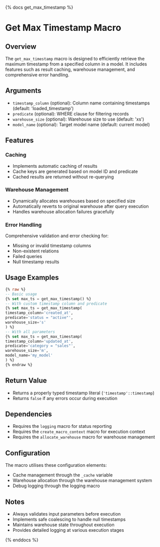{% docs get_max_timestamp %}

# Get Max Timestamp Macro

## Overview
The `get_max_timestamp` macro is designed to efficiently retrieve the maximum timestamp from a specified column in a model. It includes features such as result caching, warehouse management, and comprehensive error handling.

## Arguments
- `timestamp_column` (optional): Column name containing timestamps (default: 'loaded_timestamp')
- `predicate` (optional): WHERE clause for filtering records
- `warehouse_size` (optional): Warehouse size to use (default: 'xs')
- `model_name` (optional): Target model name (default: current model)

## Features
### Caching
- Implements automatic caching of results
- Cache keys are generated based on model ID and predicate
- Cached results are returned without re-querying

### Warehouse Management
- Dynamically allocates warehouses based on specified size
- Automatically reverts to original warehouse after query execution
- Handles warehouse allocation failures gracefully

### Error Handling
Comprehensive validation and error checking for:
- Missing or invalid timestamp columns
- Non-existent relations
- Failed queries
- Null timestamp results

## Usage Examples

```sql
{% raw %}
-- Basic usage
{% set max_ts = get_max_timestamp() %}
-- With custom timestamp column and predicate
{% set max_ts = get_max_timestamp(
timestamp_column='created_at',
predicate='status = "active"',
warehouse_size='s'
) %}
-- With all parameters
{% set max_ts = get_max_timestamp(
timestamp_column='updated_at',
predicate='category = "sales"',
warehouse_size='m',
model_name='my_model'
) %}
{% endraw %}
```

## Return Value
- Returns a properly typed timestamp literal (`'timestamp'::timestamp`)
- Returns `false` if any errors occur during execution

## Dependencies
- Requires the `logging` macro for status reporting
- Requires the `create_macro_context` macro for execution context
- Requires the `allocate_warehouse` macro for warehouse management

## Configuration
The macro utilises these configuration elements:
- Cache management through the `_cache` variable
- Warehouse allocation through the warehouse management system
- Debug logging through the logging macro

## Notes
- Always validates input parameters before execution
- Implements safe coalescing to handle null timestamps
- Maintains warehouse state throughout execution
- Provides detailed logging at various execution stages

{% enddocs %}